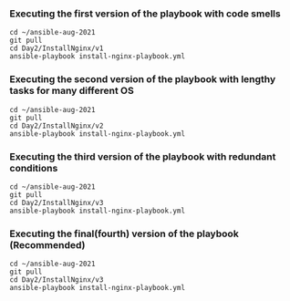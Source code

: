 ### Executing the first version of the playbook with code smells
```
cd ~/ansible-aug-2021
git pull
cd Day2/InstallNginx/v1
ansible-playbook install-nginx-playbook.yml
```

### Executing the second version of the playbook with lengthy tasks for many different OS
```
cd ~/ansible-aug-2021
git pull
cd Day2/InstallNginx/v2
ansible-playbook install-nginx-playbook.yml
```

### Executing the third version of the playbook with redundant conditions
```
cd ~/ansible-aug-2021
git pull
cd Day2/InstallNginx/v3
ansible-playbook install-nginx-playbook.yml
```

### Executing the final(fourth) version of the playbook (Recommended)
```
cd ~/ansible-aug-2021
git pull
cd Day2/InstallNginx/v3
ansible-playbook install-nginx-playbook.yml
```
